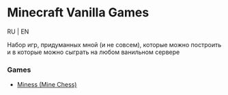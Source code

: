 # Minecraft Vanilla Games

RU | EN

Набор игр, придуманных мной (и не совсем), которые можно построить и в которые можно сыграть на любом ванильном сервере

### Games

* [Miness (Mine Chess)](./miness/README.md)